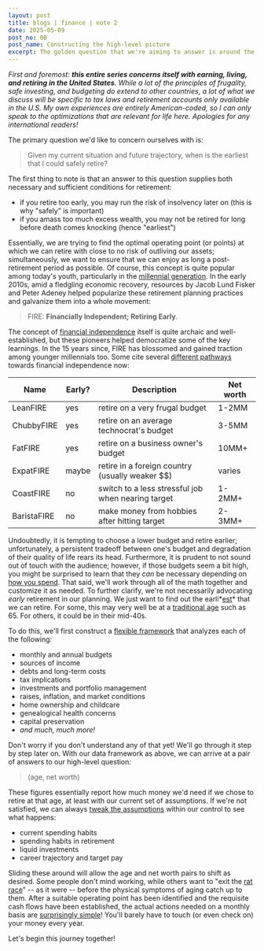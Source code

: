 ```yaml
---
layout: post
title: blogs | finance | note 2
date: 2025-05-09
post_no: 0B
post_name: Constructing the high-level picture
excerpt: The golden question that we're aiming to answer is around the necessary and sufficient conditions under which one can retire. Uncovering the exact answer to this question will involve significant analysis of several pieces of information; some of these will be in one's control (e.g. salary, expenditures) while others will not (e.g. inflation, market returns). Combining both and running simulations will be non-trivial.
---
```


*First and foremost: __this entire series concerns itself with earning, living, and retiring in the United States__. While a lot of the principles of frugality, safe investing, and budgeting do extend to other countries, a lot of what we discuss will be specific to tax laws and retirement accounts only available in the U.S. My own experiences are entirely American-coded, so I can only speak to the optimizations that are relevant for life here. Apologies for any international readers!*

The primary question we'd like to concern ourselves with is:

> Given my current situation and future trajectory, when is the earliest that I could safely retire?

The first thing to note is that an answer to this question supplies both necessary and sufficient conditions for retirement:
- if you retire too early, you may run the risk of insolvency later on (this is why "safely" is important)
- if you amass too much excess wealth, you may not be retired for long before death comes knocking (hence "earliest")

Essentially, we are trying to find the optimal operating point (or points) at which we can retire with close to no risk of outliving our assets; simultaneously, we want to ensure that we can enjoy as long a post-retirement period as possible. Of course, this concept is quite popular among today's youth, particularly in the [millennial generation][millennials]. In the early 2010s, amid a fledgling economic recovery, resources by Jacob Lund Fisker and Peter Adeney helped popularize these retirement planning practices and galvanize them into a whole movement:

> FIRE: **Financially Independent; Retiring Early**.

The concept of [financial independence][freedom] itself is quite archaic and well-established, but these pioneers helped democratize some of the key learnings. In the 15 years since, FIRE has blossomed and gained traction among younger millennials too. Some cite several [different pathways][fire] towards financial independence now:

| Name | Early? | Description| Net worth |
| --- | --- | --- | --- |
| LeanFIRE | yes | retire on a very frugal budget | 1-2MM |
| ChubbyFIRE | yes | retire on an average technocrat's budget | 3-5MM |
| FatFIRE | yes | retire on a business owner's budget | 10MM+ |
| ExpatFIRE | maybe | retire in a foreign country (usually weaker $$) | varies |
| CoastFIRE | no | switch to a less stressful job when nearing target | 1-2MM+ |
| BaristaFIRE | no | make money from hobbies after hitting target | 2-3MM+ |

Undoubtedly, it is tempting to choose a lower budget and retire earlier; unfortunately, a persistent tradeoff between one's budget and degradation of their quality of life rears its head. Furthermore, it is prudent to not sound out of touch with the audience; however, if those budgets seem a bit high, you might be surprised to learn that they _can_ be necessary depending on [how you spend][ynab]. That said, we'll work through all of the math together and customize it as needed. To further clarify, we're not necessarily advocating _early_ retirement in our planning. We just want to find out the earli*<u>est</u>* that we can retire. For some, this may very well be at a [traditional age][milestones] such as 65. For others, it could be in their mid-40s.

To do this, we'll first construct a [flexible framework][framework] that analyzes each of the following:
- monthly and annual budgets
- sources of income
- debts and long-term costs
- tax implications
- investments and portfolio management
- raises, inflation, and market conditions
- home ownership and childcare
- genealogical health concerns
- capital preservation
- *and much, much more!*

Don't worry if you don't understand any of that yet! We'll go through it step by step later on. With our data framework as above, we can arrive at a pair of answers to our high-level question:

> (age, net worth)

These figures essentially report how much money we'd need if we chose to retire at that age, at least with our current set of assumptions. If we're not satisfied, we can always [tweak the assumptions][flexibility] within our control to see what happens:
- current spending habits
- spending habits in retirement
- liquid investments
- career trajectory and target pay

Sliding these around will allow the age and net worth pairs to shift as desired. Some people don't mind working, while others want to "exit the [rat race][rat-race]" -- as it were -- before the physical symptoms of aging catch up to them. After a suitable operating point has been identified and the requisite cash flows have been established, the actual actions needed on a monthly basis are [surprisingly simple][zzz]! You'll barely have to touch (or even check on) your money every year.

Let's begin this journey together!

[millennials]: https://en.wikipedia.org/wiki/Millennials
[freedom]: https://en.wikipedia.org/wiki/Financial_independence
[fire]: https://en.wikipedia.org/wiki/FIRE_movement#Pathways
[ynab]: https://www.ynab.com/
[milestones]: https://www.irs.gov/retirement-plans/retirement-topics-significant-ages-for-retirement-plan-participants
[framework]: https://github.com/chiragbharadwaj/kasai
[flexibility]: https://earlyretirementnow.com/2023/03/10/the-basics-of-fire/
[rat-race]: https://www.reddit.com/r/Fire/comments/1irqrmw
[zzz]: https://www.reddit.com/r/Bogleheads/comments/1allhpk
